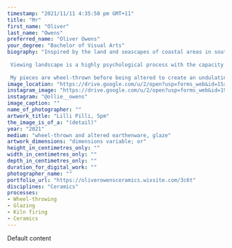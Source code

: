 ```yaml
---
timestamp: "2021/11/11 4:35:50 pm GMT+11"
title: "Mr"
first_name: "Oliver"
last_name: "Owens"
preferred_name: "Oliver Owens"
your_degree: "Bachelor of Visual Arts"
biography: "Inspired by the land and seascapes of coastal areas in southern New South Wales, my ceramic vessels explore the relationships humans share with place through abstracted depiction of landscape. 
 
 Viewing landscape is a highly psychological process with the capacity to shape people's relationship to place through forming conceptions such as beauty, value or safety. This is what drives my practice. By abstractly depicting the light and colour qualities of New South Wales coastal areas, my work distils the essence of a place characterised by dense vegetation, rock formations and expansive ocean horizons. At the same time, it relies on viewers psychological processes which form conceptions of the natural world to generate its meaning. 
 
 My pieces are wheel-thrown before being altered to create an undulating surface profile and accentuate the qualities of the thrown mark. Such qualities recall the structure of rock formations along the coastline. The segmentation of each vessel focusses the three-dimensional representation of landscape around a horizon line, and satin glaze finishes complement this. Operating in bands, my glazes explore colour field relationships as they relate to atmospheric qualities of light and colour. Soft hues of blue, white, orange and green mirror those found in the vegetation, sea and sky along the coastal landscape, and in the transitional areas where glazes overlap, each vessel registers a unique surface interaction of running, mixing and speckling."
image_location: "https://drive.google.com/u/2/open?usp=forms_web&id=1Sx3xdLBOLQ9Dp2XYCzUSd4HZEBgdL_2L"
instagram_image: "https://drive.google.com/u/2/open?usp=forms_web&id=19PUw67FCQR4jvN3YlYSh7qG9uZMHkYhB"
instagram: "@ollie__owens"
image_caption: ""
name_of_photographer: ""
artwork_title: "Lilli Pilli, 5pm"
the_image_is_of_a: "(detail)"
year: "2021"
medium: "wheel-thrown and altered earthenware, glaze"
artwork_dimensions: "dimensions variable; or"
height_in_centimetres_only: ""
width_in_centimetres_only: ""
depth_in_centimetres_only: ""
duration_for_digital_work: ""
photographer_name: ""
portfolio_url: "https://oliverowensceramics.wixsite.com/3c6t"
disciplines: "Ceramics"
processes:
- Wheel-throwing
- Glazing
- Kiln firing
- Ceramics
---
```


Default content